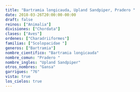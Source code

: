 ```yaml
---
title: "Bartramia longicauda, Upland Sandpiper, Pradero "
date: 2018-03-26T20:00:00-00:00
draft: false
reinos: ["Animalia"]
divisiones: ["Chordata"]
clases: ["Aves"]
ordenes: ["Charadriiformes"]
familias: ["Scolopacidae "]
generos: ["Bartramia"]
nombre_cientifico: "Bartramia longicauda"
nombre_comun: "Pradero "
nombre_ingles: "Upland Sandpiper"
otros_nombres: "Gansa"
garrigues: "76"
vista: true
los_cielos: true
---
```

